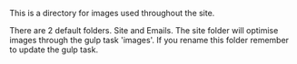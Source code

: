 This is a directory for images used throughout the site.

There are 2 default folders. Site and Emails. The site folder will optimise images through the gulp task 'images'. If you rename this folder remember to update the gulp task. 